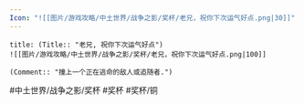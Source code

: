 ```yaml
---
Icon: "![[图片/游戏攻略/中土世界/战争之影/奖杯/老兄，祝你下次运气好点.png|30]]"
---
```

```ad-common-bronze-trophy
title: (Title:: "老兄, 祝你下次运气好点")
![[图片/游戏攻略/中土世界/战争之影/奖杯/老兄，祝你下次运气好点.png|100]]

(Comment:: "撞上一个正在逃命的敌人或追随者.")
```

#中土世界/战争之影/奖杯 #奖杯 #奖杯/铜

